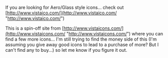 If you are looking for Aero/Glass style icons... check out [http://www.vistaico.com/](http://www.vistaico.com/ "http://www.vistaico.com/")

This is a spin-off site from [http://www.vistaicons.com/](http://www.vistaicons.com/ "http://www.vistaicons.com/") where you can find a few more icons... I'm still trying to find the money side of this (I'm assuming you give away good icons to lead to a purchase of more? But I can't find any to buy...) so let me know if you figure it out.